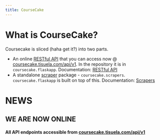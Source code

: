 ```yaml
---
title: CourseCake
---
```

# What is CourseCake?
Coursecake is sliced (haha get it?) into two parts.
- An online [RESTful API](/RESTful-API) that you can access now @ [coursecake.tisuela.com/api/v1](http://coursecake.tisuela.com/api/v1). In the repository it is in `coursecake.flaskapp`. Documentation: [RESTful API](/RESTful-API)
- A standalone [scraper](/Scrapers) package - `coursecake.scrapers`. `coursecake.flaskapp` is built on top of this. Documentation: [Scrapers](/Scrapers)

# NEWS
## WE ARE NOW ONLINE
#### All API endpoints accessible from [coursecake.tisuela.com/api/v1](http://coursecake.tisuela.com/api/v1)



